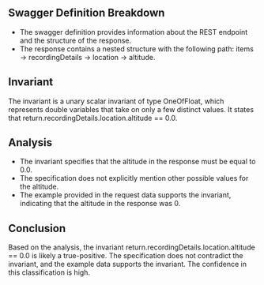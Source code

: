 ## Swagger Definition Breakdown
- The swagger definition provides information about the REST endpoint and the structure of the response.
- The response contains a nested structure with the following path: items -> recordingDetails -> location -> altitude.

## Invariant
The invariant is a unary scalar invariant of type OneOfFloat, which represents double variables that take on only a few distinct values. It states that return.recordingDetails.location.altitude == 0.0.

## Analysis
- The invariant specifies that the altitude in the response must be equal to 0.0.
- The specification does not explicitly mention other possible values for the altitude.
- The example provided in the request data supports the invariant, indicating that the altitude in the response was 0.

## Conclusion
Based on the analysis, the invariant return.recordingDetails.location.altitude == 0.0 is likely a true-positive. The specification does not contradict the invariant, and the example data supports the invariant. The confidence in this classification is high.
